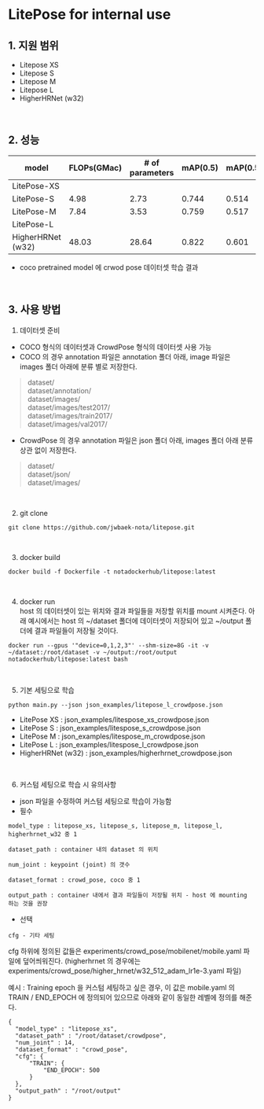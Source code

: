 LitePose for internal use
=========================

## 1. 지원 범위

- Litepose XS
- Litepose S
- Litepose M
- Litepose L
- HigherHRNet (w32)

<br/>

## 2. 성능

|model|FLOPs(GMac)|# of parameters|mAP(0.5)|mAP(0.5:0.9)|
|---|---|---|---|---|
|LitePose-XS|
|LitePose-S|4.98|2.73|0.744|0.514|
|LitePose-M|7.84|3.53|0.759|0.517|
|LitePose-L|
|HigherHRNet (w32)|48.03|28.64|0.822|0.601|

* coco pretrained model 에 crwod pose 데이터셋 학습 결과

<br/>



## 3. 사용 방법
1. 데이터셋 준비
- COCO 형식의 데이터셋과 CrowdPose 형식의 데이터셋 사용 가능
- COCO 의 경우 annotation 파일은 annotation 폴더 아래, image 파일은 images 폴더 아래에 분류 별로 저장한다.
> dataset/  
> dataset/annotation/  
> dataset/images/  
> dataset/images/test2017/  
> dataset/images/train2017/  
> dataset/images/val2017/
- CrowdPose 의 경우 annotation 파일은 json 폴더 아래, images 폴더 아래 분류 상관 없이 저장한다.
> dataset/  
> dataset/json/  
> dataset/images/  

<br/>

2. git clone
```
git clone https://github.com/jwbaek-nota/litepose.git
```
<br/>

3. docker build

```
docker build -f Dockerfile -t notadockerhub/litepose:latest
```

<br/>

4. docker run  
host 의 데이터셋이 있는 위치와 결과 파일들을 저장할 위치를 mount  시켜준다. 아래 예시에서는 host 의 ~/dataset 폴더에 데이터셋이 저장되어 있고 ~/output 폴더에 결과 파일들이 저장될 것이다.

```
docker run --gpus '"device=0,1,2,3"' --shm-size=8G -it -v ~/dataset:/root/dataset -v ~/output:/root/output notadockerhub/litepose:latest bash
```

<br/>

5. 기본 세팅으로 학습  
```
python main.py --json json_examples/litepose_l_crowdpose.json
```
* LitePose XS : json_examples/litespose_xs_crowdpose.json
* LitePose S : json_examples/litespose_s_crowdpose.json
* LitePose M : json_examples/litespose_m_crowdpose.json
* LitePose L : json_examples/litespose_l_crowdpose.json
* HigherHRNet (w32) : json_examples/higherhrnet_crowdpose.json

<br/>

6. 커스텀 세팅으로 학습 시 유의사항
* json 파일을 수정하여 커스텀 세팅으로 학습이 가능함
* 필수
```
model_type : litepose_xs, litepose_s, litepose_m, litepose_l, higherhrnet_w32 중 1  

dataset_path : container 내의 dataset 의 위치

num_joint : keypoint (joint) 의 갯수

dataset_format : crowd_pose, coco 중 1

output_path : container 내에서 결과 파일들이 저장될 위치 - host 에 mounting 하는 것을 권장
```
* 선택
```
cfg - 기타 세팅
```
cfg 하위에 정의된 값들은 experiments/crowd_pose/mobilenet/mobile.yaml 파일에 덮어씌워진다. (higherhrnet 의 경우에는 experiments/crowd_pose/higher_hrnet/w32_512_adam_lr1e-3.yaml 파일)  

예시 : Training epoch 을 커스텀 세팅하고 싶은 경우, 이 값은 mobile.yaml 의 TRAIN / END_EPOCH 에 정의되어 있으므로 아래와 같이 동일한 레벨에 정의를 해준다.
```
{
  "model_type" : "litepose_xs",
  "dataset_path" : "/root/dataset/crowdpose",
  "num_joint" : 14,
  "dataset_format" : "crowd_pose",
  "cfg": {
      "TRAIN": {
          "END_EPOCH": 500
      }
  },
  "output_path" : "/root/output"
}
```

